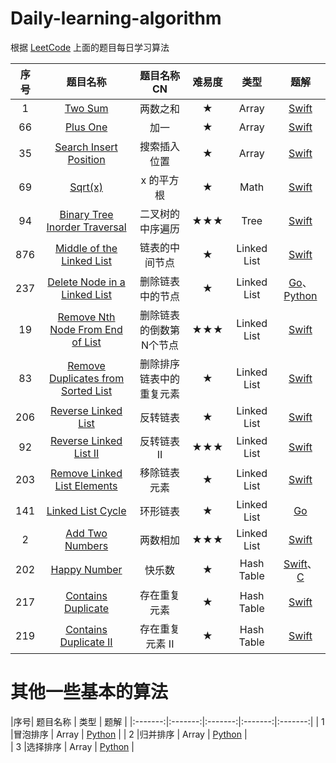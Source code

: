 # Daily-learning-algorithm
根据 [LeetCode](https://leetcode.com) 上面的题目每日学习算法

|序号| 题目名称 | 题目名称CN | 难易度 | 类型 | 题解 | 
|:-------:|:-------:|:-------:|:-------:|:-------:|:-------:|
| 1 | [Two Sum](https://leetcode.com/problems/two-sum) | 两数之和 | ★ | Array | [Swift](https://github.com/loveway/Daily-learning-algorithm/blob/master/Algorithms/1.Two%20Sum/two_sum.md) |  
| 66 | [Plus One](https://leetcode.com/problems/plus-one) | 加一 | ★ | Array | [Swift](https://github.com/loveway/Daily-learning-algorithm/blob/master/Algorithms/66.Plus%20One/plus_one.md) |
| 35 | [Search Insert Position](https://leetcode.com/problems/search-insert-position) | 搜索插入位置 | ★ | Array | [Swift](https://github.com/loveway/Daily-learning-algorithm/blob/master/Algorithms/35.Search%20Insert%20Position/search_insert_position.md) | 
| 69 | [Sqrt(x)](https://leetcode.com/problems/sqrtx) | x 的平方根  | ★ | Math | [Swift](https://github.com/loveway/Daily-learning-algorithm/blob/master/Algorithms/69.%20Sqrt(x)/sqrt_x.md) | 
| 94 | [Binary Tree Inorder Traversal](https://leetcode.com/problems/binary-tree-inorder-traversal) | 二叉树的中序遍历 | ★★★ | Tree | [Swift](https://github.com/loveway/Daily-learning-algorithm/blob/master/Algorithms/94.%20Binary%20Tree%20Inorder%20Traversal/binary_tree_inorder_traversal.md) | 
| 876 | [Middle of the Linked List](https://leetcode.com/problems/middle-of-the-linked-list) | 链表的中间节点 | ★ | Linked List | [Swift](https://github.com/loveway/Daily-learning-algorithm/blob/master/Algorithms/876.Middle%20of%20the%20Linked%20List/middle_of_the_linked_list.md) | 
| 237 | [Delete Node in a Linked List](https://leetcode.com/problems/delete-node-in-a-linked-list) | 删除链表中的节点 | ★ | Linked List| [Go](https://github.com/loveway/Daily-learning-algorithm/blob/master/Algorithms/237.%20Delete%20Node%20in%20a%20Linked%20List/delete_node_in_a_linked_list__go.md)、[Python](https://github.com/loveway/Daily-learning-algorithm/blob/master/Algorithms/237.%20Delete%20Node%20in%20a%20Linked%20List/delete_node_in_a_linked_list__python.md ) | 
| 19 | [Remove Nth Node From End of List](https://leetcode.com/problems/remove-nth-node-from-end-of-list) | 删除链表的倒数第N个节点 | ★★★ | Linked List | [Swift](https://github.com/loveway/Daily-learning-algorithm/blob/master/Algorithms/19.%20Remove%20Nth%20Node%20From%20End%20of%20List/remove_nth_node_from_end_of_list.md) |
| 83 | [Remove Duplicates from Sorted List](https://leetcode.com/problems/remove-duplicates-from-sorted-list) | 删除排序链表中的重复元素 | ★ | Linked List | [Swift](https://github.com/loveway/Daily-learning-algorithm/blob/master/Algorithms/83.%20Remove%20Duplicates%20from%20Sorted%20List/remove_duplicates_from_sorted_list.md) | 
| 206 | [Reverse Linked List](https://leetcode.com/problems/reverse-linked-list) | 反转链表 | ★ | Linked List | [Swift](https://github.com/loveway/Daily-learning-algorithm/blob/master/Algorithms/206.%20Reverse%20Linked%20List/reverse_linked_list.md) | 
| 92 | [ Reverse Linked List II](https://leetcode.com/problems/reverse-linked-list-ii) | 反转链表II | ★★★ | Linked List | [Swift](https://github.com/loveway/Daily-learning-algorithm/blob/master/Algorithms/92.%20Reverse%20Linked%20List%20II/reverse_linked_list2.md) | 
| 203 | [ Remove Linked List Elements](https://leetcode.com/problems/remove-linked-list-elements) | 移除链表元素 | ★ | Linked List | [Swift](https://github.com/loveway/Daily-learning-algorithm/blob/master/Algorithms/203.%20Remove%20Linked%20List%20Elements/remove_linked_list_elements.md) | 
| 141 | [  Linked List Cycle ](https://leetcode.com/problems/linked-list-cycle) | 环形链表 | ★ | Linked List | [Go](https://github.com/loveway/Daily-learning-algorithm/blob/master/Algorithms/141.%20Linked%20List%20Cycle/linked_list_cycle.md) | 
| 2 | [ Add Two Numbers ](https://leetcode.com/problems/linked-list-cycle) |  两数相加 | ★★★ | Linked List | [Swift](https://github.com/loveway/Daily-learning-algorithm/blob/master/Algorithms/2.%20Add%20Two%20Numbers/add_two_numbers.md) | 
| 202 | [ Happy Number ](https://leetcode.com/problems/happy-number) |  快乐数 | ★ | Hash Table | [Swift](https://github.com/loveway/Daily-learning-algorithm/blob/master/Algorithms/202.%20Happy%20Number/happy_number.md)、[C](https://github.com/loveway/Daily-learning-algorithm/blob/master/Algorithms/202.%20Happy%20Number/happy_number_C.md) | 
| 217 | [ Contains Duplicate ](https://leetcode.com/problems/contains-duplicate) |  存在重复元素 | ★ | Hash Table | [Swift](https://github.com/loveway/Daily-learning-algorithm/blob/master/Algorithms/217.%20Contains%20Duplicate/contains_duplicate.md) |
| 219 | [ Contains Duplicate II ](https://leetcode.com/problems/contains-duplicate-ii) |  存在重复元素 II | ★ | Hash Table | [Swift](https://github.com/loveway/Daily-learning-algorithm/blob/master/Algorithms/219.%20Contains%20Duplicate%20II/contains_duplicate_II.md) | 

# 其他一些基本的算法

|序号| 题目名称 | 类型 | 题解 | 
|:-------:|:-------:|:-------:|:-------:|:-------:|
| 1 |冒泡排序 | Array | [Python](https://github.com/loveway/Daily-learning-algorithm/blob/master/Algorithms_2/bubble_sort.py) | 
| 2 |归并排序 | Array | [Python](https://github.com/loveway/Daily-learning-algorithm/blob/master/Algorithms_2/merge_sort.py) |  
| 3 |选择排序 | Array | [Python](https://github.com/loveway/Daily-learning-algorithm/blob/master/Algorithms_2/select_sort.py) | 

